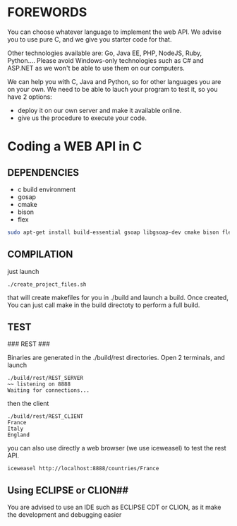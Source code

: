 # FOREWORDS #
You can choose whatever language to implement the web API. We advise you to use pure C, and we give you starter code for that.

Other technologies available are: Go, Java EE, PHP, NodeJS, Ruby, Python.... Please avoid Windows-only technologies such as C# and ASP.NET as we won't be able to use them on our computers.

We can help you with C, Java and Python, so for other languages you are on your own. We need to be able to lauch your program to test it, so you have 2 options:

- deploy it on our own server and make it available online.
- give us the procedure to execute your code.

# Coding a WEB API in C #

## DEPENDENCIES ##

* c build environment
* gosap
* cmake
* bison 
* flex

```bash
sudo apt-get install build-essential gsoap libgsoap-dev cmake bison flex
```

## COMPILATION ##

just launch
```
./create_project_files.sh 
```

that will create makefiles for you in ./build and launch a build. Once created, You can just call make in the build directoty to perform a full build.

## TEST ##

### REST ###

Binaries are generated in the ./build/rest directories.
Open 2 terminals, and launch

```
./build/rest/REST_SERVER 
~~ listening on 8888
Waiting for connections...
```

then the client

```
./build/rest/REST_CLIENT 
France
Italy
England
```

you can also use directly a web browser (we use iceweasel) to test the rest API.

```
iceweasel http://localhost:8888/countries/France
```


## Using ECLIPSE or CLION##

You are advised to use an IDE such as ECLIPSE CDT or CLION, as it make the development and debugging easier




